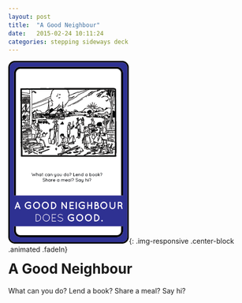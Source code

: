 ```yaml
---
layout: post
title:  "A Good Neighbour"
date:   2015-02-24 10:11:24
categories: stepping sideways deck
---
```

![Play Card](https://github.com/steppingsideways/steppingsideways.github.io/blob/master/images/a_good_neighbour.png?raw=true){: .img-responsive .center-block .animated .fadeIn}

<div class="row">
	<div class="animated fadeIn col-md-12">
		<h1 style="margin-top:0px;">A Good Neighbour</h1>
		What can you do? Lend a book? Share a meal? Say hi?
	</div>
</div>